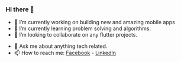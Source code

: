 ### Hi there 👋

- 🔭 I’m currently working on building new and amazing mobile apps 
- 🌱 I’m currently learning problem solving and algorithms. 
- 👯 I’m looking to collaborate on any flutter projects.
<!-- - 🤔 I’m looking for help with ... -->
- 💬 Ask me about anything tech related.
- 📫 How to reach me: [Facebook](https://fb.com/tarekkma1) - [LinkedIn](https://www.linkedin.com/in/tarekkma/)
<!-- - ⚡ Fun fact: ... -->

<!--
**TarekkMA/tarekkma** is a ✨ _special_ ✨ repository because its `README.md` (this file) appears on your GitHub profile.

Here are some ideas to get you started:

- 🔭 I’m currently working on ...
- 🌱 I’m currently learning ...
- 👯 I’m looking to collaborate on ...
- 🤔 I’m looking for help with ...
- 💬 Ask me about ...
- 📫 How to reach me: ...
- 😄 Pronouns: ...
- ⚡ Fun fact: ...
-->
